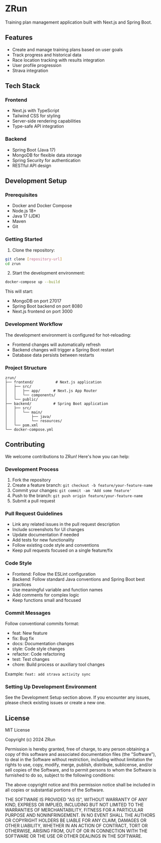 # ZRun

Training plan management application built with Next.js and Spring Boot.

## Features

- Create and manage training plans based on user goals
- Track progress and historical data
- Race location tracking with results integration
- User profile progression
- Strava integration

## Tech Stack

### Frontend

- Next.js with TypeScript
- Tailwind CSS for styling
- Server-side rendering capabilities
- Type-safe API integration

### Backend

- Spring Boot (Java 17)
- MongoDB for flexible data storage
- Spring Security for authentication
- RESTful API design

## Development Setup

### Prerequisites

- Docker and Docker Compose
- Node.js 18+
- Java 17 (JDK)
- Maven
- Git

### Getting Started

1. Clone the repository:

```bash
git clone [repository-url]
cd zrun
```

2. Start the development environment:

```bash
docker-compose up --build
```

This will start:

- MongoDB on port 27017
- Spring Boot backend on port 8080
- Next.js frontend on port 3000

### Development Workflow

The development environment is configured for hot-reloading:

- Frontend changes will automatically refresh
- Backend changes will trigger a Spring Boot restart
- Database data persists between restarts

### Project Structure

```
zrun/
├── frontend/          # Next.js application
│   ├── src/
│   │   ├── app/      # Next.js App Router
│   │   └── components/
│   └── public/
├── backend/          # Spring Boot application
│   ├── src/
│   │   └── main/
│   │       ├── java/
│   │       └── resources/
│   └── pom.xml
└── docker-compose.yml
```

## Contributing

We welcome contributions to ZRun! Here's how you can help:

### Development Process

1. Fork the repository
2. Create a feature branch: `git checkout -b feature/your-feature-name`
3. Commit your changes: `git commit -am 'Add some feature'`
4. Push to the branch: `git push origin feature/your-feature-name`
5. Submit a pull request

### Pull Request Guidelines

- Link any related issues in the pull request description
- Include screenshots for UI changes
- Update documentation if needed
- Add tests for new functionality
- Follow existing code style and conventions
- Keep pull requests focused on a single feature/fix

### Code Style

- Frontend: Follow the ESLint configuration
- Backend: Follow standard Java conventions and Spring Boot best practices
- Use meaningful variable and function names
- Add comments for complex logic
- Keep functions small and focused

### Commit Messages

Follow conventional commits format:

- feat: New feature
- fix: Bug fix
- docs: Documentation changes
- style: Code style changes
- refactor: Code refactoring
- test: Test changes
- chore: Build process or auxiliary tool changes

Example: `feat: add strava activity sync`

### Setting Up Development Environment

See the Development Setup section above. If you encounter any issues, please check existing issues or create a new one.

## License

MIT License

Copyright (c) 2024 ZRun

Permission is hereby granted, free of charge, to any person obtaining a copy
of this software and associated documentation files (the "Software"), to deal
in the Software without restriction, including without limitation the rights
to use, copy, modify, merge, publish, distribute, sublicense, and/or sell
copies of the Software, and to permit persons to whom the Software is
furnished to do so, subject to the following conditions:

The above copyright notice and this permission notice shall be included in all
copies or substantial portions of the Software.

THE SOFTWARE IS PROVIDED "AS IS", WITHOUT WARRANTY OF ANY KIND, EXPRESS OR
IMPLIED, INCLUDING BUT NOT LIMITED TO THE WARRANTIES OF MERCHANTABILITY,
FITNESS FOR A PARTICULAR PURPOSE AND NONINFRINGEMENT. IN NO EVENT SHALL THE
AUTHORS OR COPYRIGHT HOLDERS BE LIABLE FOR ANY CLAIM, DAMAGES OR OTHER
LIABILITY, WHETHER IN AN ACTION OF CONTRACT, TORT OR OTHERWISE, ARISING FROM,
OUT OF OR IN CONNECTION WITH THE SOFTWARE OR THE USE OR OTHER DEALINGS IN THE
SOFTWARE.
